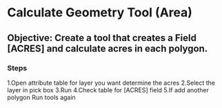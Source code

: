 # Calculate Geometry Tool (Area)

## Objective: Create a tool that creates a Field [ACRES] and calculate acres in each polygon.

### Steps

1.Open attribute table for layer you want determine the acres
2.Select the layer in pick box
3.Run 
4.Check table for [ACRES] field 
5.If add another polygon Run tools again
